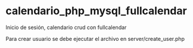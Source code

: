 # calendario_php_mysql_fullcalendar
Inicio de sesión, calendario crud con fullcalendar


Para crear usuario se debe ejecutar el archivo en server/create_user.php
